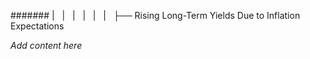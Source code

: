 ####### |   |   |   |   |   |   ├── Rising Long-Term Yields Due to Inflation Expectations

*Add content here*
